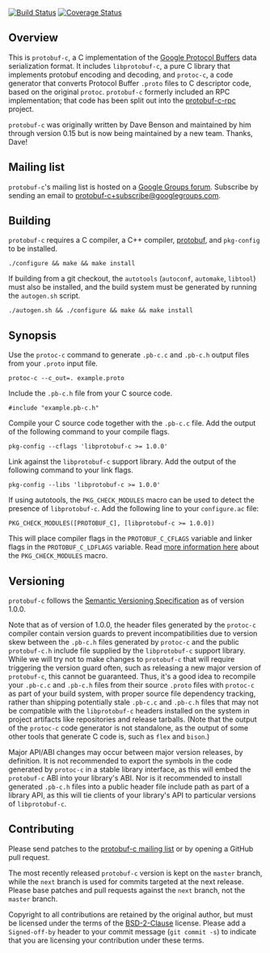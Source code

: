 [![Build Status](https://travis-ci.org/protobuf-c/protobuf-c.png?branch=master)](https://travis-ci.org/protobuf-c/protobuf-c) [![Coverage Status](https://coveralls.io/repos/protobuf-c/protobuf-c/badge.png)](https://coveralls.io/r/protobuf-c/protobuf-c)

## Overview

This is `protobuf-c`, a C implementation of the [Google Protocol Buffers](https://developers.google.com/protocol-buffers/) data serialization format. It includes `libprotobuf-c`, a pure C library that implements protobuf encoding and decoding, and `protoc-c`, a code generator that converts Protocol Buffer `.proto` files to C descriptor code, based on the original `protoc`. `protobuf-c` formerly included an RPC implementation; that code has been split out into the [protobuf-c-rpc](https://github.com/protobuf-c/protobuf-c-rpc) project.

`protobuf-c` was originally written by Dave Benson and maintained by him through version 0.15 but is now being maintained by a new team. Thanks, Dave!

## Mailing list

`protobuf-c`'s mailing list is hosted on a [Google Groups forum](https://groups.google.com/forum/#!forum/protobuf-c). Subscribe by sending an email to [protobuf-c+subscribe@googlegroups.com](mailto:protobuf-c+subscribe@googlegroups.com).

## Building

`protobuf-c` requires a C compiler, a C++ compiler, [protobuf](https://github.com/google/protobuf), and `pkg-config` to be installed.

    ./configure && make && make install

If building from a git checkout, the `autotools` (`autoconf`, `automake`, `libtool`) must also be installed, and the build system must be generated by running the `autogen.sh` script.

    ./autogen.sh && ./configure && make && make install

## Synopsis

Use the `protoc-c` command to generate `.pb-c.c` and `.pb-c.h` output files from your `.proto` input file.

    protoc-c --c_out=. example.proto

Include the `.pb-c.h` file from your C source code.

    #include "example.pb-c.h"

Compile your C source code together with the `.pb-c.c` file. Add the output of the following command to your compile flags.

    pkg-config --cflags 'libprotobuf-c >= 1.0.0'

Link against the `libprotobuf-c` support library. Add the output of the following command to your link flags.

    pkg-config --libs 'libprotobuf-c >= 1.0.0'

If using autotools, the `PKG_CHECK_MODULES` macro can be used to detect the presence of `libprotobuf-c`. Add the following line to your `configure.ac` file:

    PKG_CHECK_MODULES([PROTOBUF_C], [libprotobuf-c >= 1.0.0])

This will place compiler flags in the `PROTOBUF_C_CFLAGS` variable and linker flags in the `PROTOBUF_C_LDFLAGS` variable. Read [more information here](https://www.flameeyes.eu/autotools-mythbuster/pkgconfig/pkg_check_modules.html) about the `PKG_CHECK_MODULES` macro.

## Versioning

`protobuf-c` follows the [Semantic Versioning Specification](http://semver.org/) as of version 1.0.0.

Note that as of version of 1.0.0, the header files generated by the `protoc-c` compiler contain version guards to prevent incompatibilities due to version skew between the `.pb-c.h` files generated by `protoc-c` and the public `protobuf-c.h` include file supplied by the `libprotobuf-c` support library. While we will try not to make changes to `protobuf-c` that will require triggering the version guard often, such as releasing a new major version of `protobuf-c`, this cannot be guaranteed. Thus, it's a good idea to recompile your `.pb-c.c` and `.pb-c.h` files from their source `.proto` files with `protoc-c` as part of your build system, with proper source file dependency tracking, rather than shipping potentially stale `.pb-c.c` and `.pb-c.h` files that may not be compatible with the `libprotobuf-c` headers installed on the system in project artifacts like repositories and release tarballs. (Note that the output of the `protoc-c` code generator is not standalone, as the output of some other tools that generate C code is, such as `flex` and `bison`.)

Major API/ABI changes may occur between major version releases, by definition. It is not recommended to export the symbols in the code generated by `protoc-c` in a stable library interface, as this will embed the `protobuf-c` ABI into your library's ABI. Nor is it recommended to install generated `.pb-c.h` files into a public header file include path as part of a library API, as this will tie clients of your library's API to particular versions of `libprotobuf-c`.

## Contributing

Please send patches to the [protobuf-c mailing list](https://groups.google.com/forum/#!forum/protobuf-c) or by opening a GitHub pull request.

The most recently released `protobuf-c` version is kept on the `master` branch, while the `next` branch is used for commits targeted at the next release. Please base patches and pull requests against the `next` branch, not the `master` branch.

Copyright to all contributions are retained by the original author, but must be licensed under the terms of the [BSD-2-Clause](http://opensource.org/licenses/BSD-2-Clause) license. Please add a `Signed-off-by` header to your commit message (`git commit -s`) to indicate that you are licensing your contribution under these terms.
